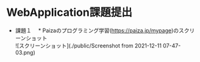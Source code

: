 # WebApplication課題提出

* 課題１
    　* Paizaのプログラミング学習(https://paiza.jp/mypage)のスクリーンショット  
    ![スクリーンショット](./public/Screenshot from 2021-12-11 07-47-03.png)